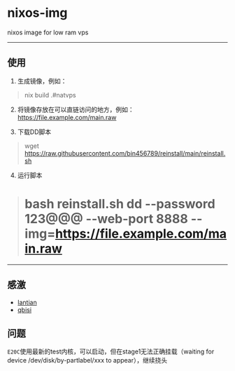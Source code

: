 # nixos-img
nixos image for low ram vps

---

## 使用

1. 生成镜像，例如：

> nix build .#natvps

2. 将镜像存放在可以直链访问的地方，例如：https://file.example.com/main.raw

3. 下载DD脚本

> wget https://raw.githubusercontent.com/bin456789/reinstall/main/reinstall.sh

4. 运行脚本

> # bash reinstall.sh dd --password 123@@@ --web-port 8888 --img=https://file.example.com/main.raw

---

## 感激 

 - [lantian](https://lantian.pub/article/modify-computer/nixos-low-ram-vps.lantian/)
 - [qbisi](https://github.com/qbisi/nixos-images)

## 问题

`E20C`使用最新的test内核，可以启动，但在stage1无法正确挂载（waiting for device /dev/disk/by-partlabel/xxx to appear），继续挠头
